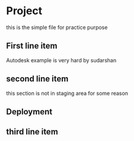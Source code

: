 # Project

this is the simple file 
for practice purpose

## First line item

Autodesk example is 
very hard by sudarshan

## second line item

this section is not in staging area for some 
reason

## Deployment

## third line item